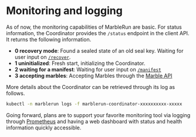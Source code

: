 # Monitoring and logging

As of now, the monitoring capabilities of MarbleRun are basic. For status information, the Coordinator provides the `/status` endpoint in the client API.
It returns the following information.

- **0 recovery mode**: Found a sealed state of an old seal key. Waiting for user input on [`/recover`](features/recovery.md).
- **1 uninitialized**: Fresh start, initializing the Coordinator.
- **2 waiting for a manifest**: Waiting for user input on [`/manifest`](workflows/set-manifest.md)
- **3 accepting marbles**: Accepting Marbles through the [Marble API](workflows/add-service.md)

More details about the Coordinator can be retrieved through its log as follows.

```bash
kubectl -n marblerun logs -f marblerun-coordinator-xxxxxxxxxx-xxxxx
```

Going forward, plans are to support your favorite monitoring tool via logging through [Prometheus](https://prometheus.io/) and having a web dashboard with status and health information quickly accessible.
